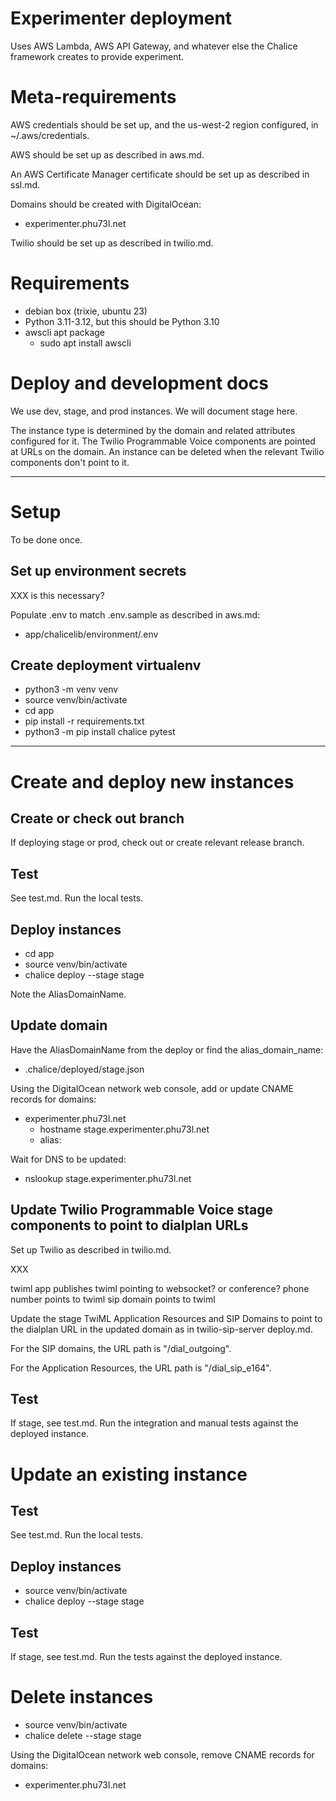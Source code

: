 # Experimenter deployment

Uses AWS Lambda, AWS API Gateway, and whatever else the Chalice framework creates to provide experiment.

# Meta-requirements

AWS credentials should be set up, and the us-west-2 region configured, in ~/.aws/credentials.

AWS should be set up as described in aws.md.

An AWS Certificate Manager certificate should be set up as described in ssl.md.

Domains should be created with DigitalOcean:
- experimenter.phu73l.net

Twilio should be set up as described in twilio.md.

# Requirements

- debian box (trixie, ubuntu 23)
- Python 3.11-3.12, but this should be Python 3.10
- awscli apt package
  - sudo apt install awscli

# Deploy and development docs

We use dev, stage, and prod instances. We will document stage here.

The instance type is determined by the domain and related attributes configured for it. The Twilio Programmable Voice components are pointed at URLs on the domain. An instance can be deleted when the relevant Twilio components don't point to it.

---

# Setup

To be done once.

## Set up environment secrets

XXX is this necessary?

Populate .env to match .env.sample as described in aws.md:

- app/chalicelib/environment/.env

## Create deployment virtualenv

- python3 -m venv venv
- source venv/bin/activate
- cd app
- pip install -r requirements.txt
- python3 -m pip install chalice pytest

---

# Create and deploy new instances

## Create or check out branch

If deploying stage or prod, check out or create relevant release branch.

## Test

See test.md. Run the local tests.

## Deploy instances

- cd app
- source venv/bin/activate
- chalice deploy --stage stage

Note the AliasDomainName.

## Update domain

Have the AliasDomainName from the deploy or find the alias_domain_name:
- .chalice/deployed/stage.json

Using the DigitalOcean network web console, add or update CNAME records for domains:
- experimenter.phu73l.net
  - hostname stage.experimenter.phu73l.net
  - alias: <alias domain name>

Wait for DNS to be updated:

- nslookup stage.experimenter.phu73l.net

## Update Twilio Programmable Voice stage components to point to dialplan URLs

Set up Twilio as described in twilio.md.

XXX

twiml app publishes twiml pointing to websocket? or conference?
phone number points to twiml
sip domain points to twiml

Update the stage TwiML Application Resources and SIP Domains to point to the dialplan URL in the updated domain as in twilio-sip-server deploy.md.

For the SIP domains, the URL path is "/dial_outgoing".

For the Application Resources, the URL path is "/dial_sip_e164".

## Test

If stage, see test.md. Run the integration and manual tests against the deployed instance.

# Update an existing instance

## Test

See test.md. Run the local tests.

## Deploy instances

- source venv/bin/activate
- chalice deploy --stage stage

## Test

If stage, see test.md. Run the tests against the deployed instance.

# Delete instances

- source venv/bin/activate
- chalice delete --stage stage

Using the DigitalOcean network web console, remove CNAME records for domains:
- experimenter.phu73l.net
